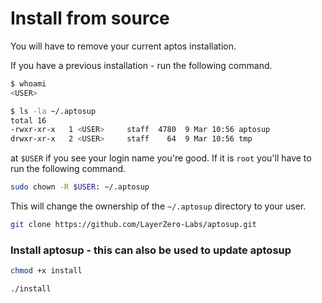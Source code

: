 # Install from source

You will have to remove your current aptos installation.

If you have a previous installation - run the following command.

```bash
$ whoami
<USER>
```

```bash
$ ls -la ~/.aptosup 
total 16
-rwxr-xr-x   1 <USER>     staff  4780  9 Mar 10:56 aptosup
drwxr-xr-x   2 <USER>     staff    64  9 Mar 10:56 tmp
```

at `$USER` if you see your login name you're good. If it is `root` you'll have to run the following command.

```bash
sudo chown -R $USER: ~/.aptosup
```

This will change the ownership of the `~/.aptosup` directory to your user.

```bash
git clone https://github.com/LayerZero-Labs/aptosup.git
```

### Install aptosup - this can also be used to update aptosup

```bash
chmod +x install
```

```bash
./install
```
